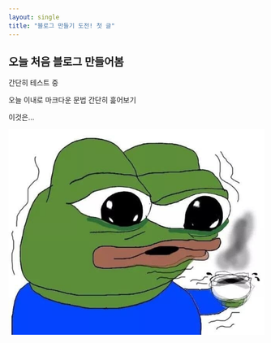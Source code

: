 ```yaml
---
layout: single
title: "블로그 만들기 도전! 첫 글"
---
```


<!-- # h1 post -->
## 오늘 처음 블로그 만들어봄

간단히 테스트 중

오늘 이내로 마크다운 문법 간단히 흝어보기

이것은...

![이미지](../resource/ee.jpg)